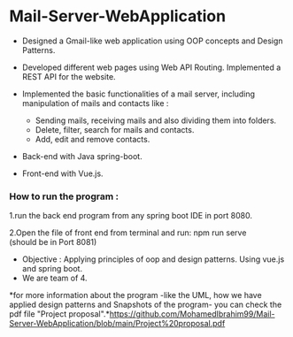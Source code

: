 # Mail-Server-WebApplication

- Designed a Gmail-like web application using OOP concepts and Design Patterns. 
- Developed different web pages using Web API Routing. Implemented a REST API for the website. 
- Implemented the basic functionalities of a mail server, including manipulation of mails and contacts like : 
  - Sending mails, receiving mails and also dividing them into folders. 
  - Delete, filter, search for mails and contacts.
  - Add, edit and remove contacts.


- Back-end with Java spring-boot. 

- Front-end with Vue.js.
 
 
 ### How to run the program :

1.run the back end program from any spring boot IDE in port 8080.

2.Open the file of  front end from terminal and run: 
npm run serve   
(should be in Port 8081)

- Objective : Applying principles of oop and design patterns. Using vue.js and spring boot.
- We are team of 4.


*for more information about the program -like the UML, how we have applied design patterns and Snapshots of the program- you can check the pdf file "Project proposal".*https://github.com/MohamedIbrahim99/Mail-Server-WebApplication/blob/main/Project%20proposal.pdf
